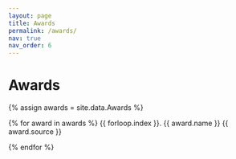 ```yaml
---
layout: page
title: Awards
permalink: /awards/
nav: true
nav_order: 6
---
```


# Awards

{% assign awards = site.data.Awards %}

{% for award in awards %}
{{ forloop.index }}. {{ award.name }}
   {{ award.source }}

{% endfor %}
